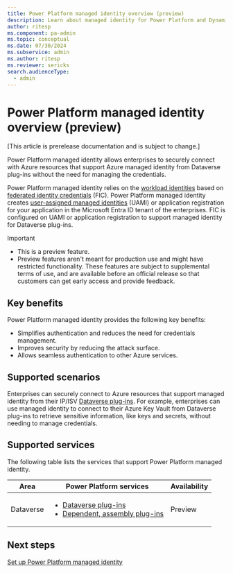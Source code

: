 ```yaml
---
title: Power Platform managed identity overview (preview)
description: Learn about managed identity for Power Platform and Dynamics 365 apps.
author: ritesp
ms.component: pa-admin
ms.topic: conceptual
ms.date: 07/30/2024
ms.subservice: admin
ms.author: ritesp
ms.reviewer: sericks
search.audienceType: 
  - admin
---
```


# Power Platform managed identity overview (preview)

[This article is prerelease documentation and is subject to change.]

Power Platform managed identity allows enterprises to securely connect with Azure resources that support Azure managed identity from Dataverse plug-ins without the need for managing the credentials. 

Power Platform managed identity relies on the [workload identities](/entra/workload-id/workload-identities-overview) based on [federated identity credentials](/graph/api/resources/federatedidentitycredentials-overview?view=graph-rest-1.0&preserve-view=true) (FIC). Power Platform managed identity creates [user-assigned managed identities](/entra/identity/managed-identities-azure-resources/how-manage-user-assigned-managed-identities?pivots=identity-mi-methods-azp) (UAMI) or application registration for your application in the Microsoft Entra ID tenant of the enterprises. FIC is configured on UAMI or application registration to support managed identity for Dataverse plug-ins.

> [!IMPORTANT]
>
> - This is a preview feature.
> - Preview features aren't meant for production use and might have restricted functionality. These features are subject to supplemental terms of use, and are available before an official release so that customers can get early access and provide feedback.

## Key benefits
Power Platform managed identity provides the following key benefits:

- Simplifies authentication and reduces the need for credentials management. 
- Improves security by reducing the attack surface. 
- Allows seamless authentication to other Azure services.

## Supported scenarios
Enterprises can securely connect to Azure resources that support managed identity from their IP/ISV [Dataverse plug-ins](/power-apps/developer/data-platform/plug-ins). For example, enterprises can use managed identity to connect to their Azure Key Vault from Dataverse plug-ins to retrieve sensitive information, like keys and secrets, without needing to manage credentials.

## Supported services
The following table lists the services that support Power Platform managed identity.

| Area      | Power Platform services | Availability|
|-----------|-------------------------|-------------------------|
| Dataverse |<ul><li>[Dataverse plug-ins](/power-apps/developer/data-platform/plug-ins)</li><li>[Dependent, assembly plug-ins](/power-apps/developer/data-platform/build-and-package#dependent-assemblies)</li></ul>| Preview |


## Next steps
[Set up Power Platform managed identity](set-up-managed-identity.md)



